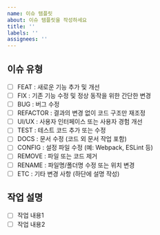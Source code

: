 ```yaml
---
name: 이슈 템플릿
about: 이슈 템플릿을 작성하세요
title: ''
labels: ''
assignees: ''
---
```


## 이슈 유형
<!-- 해당하는 항목에 [x] 표시해주세요 -->
- [ ] FEAT : 새로운 기능 추가 및 개선
- [ ] FIX : 기존 기능 수정 및 정상 동작을 위한 간단한 변경
- [ ] BUG : 버그 수정
- [ ] REFACTOR : 결과의 변경 없이 코드 구조만 재조정
- [ ] UI/UX : 사용자 인터페이스 또는 사용자 경험 개선
- [ ] TEST : 테스트 코드 추가 또는 수정
- [ ] DOCS : 문서 수정 (코드 외 문서 작업 포함)
- [ ] CONFIG : 설정 파일 수정 (예: Webpack, ESLint 등)
- [ ] REMOVE : 파일 또는 코드 제거
- [ ] RENAME : 파일명/폴더명 수정 또는 위치 변경
- [ ] ETC : 기타 변경 사항 (하단에 설명 작성)

## 작업 설명
- [ ] 작업 내용1
- [ ] 작업 내용2
